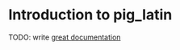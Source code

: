 # Introduction to pig_latin

TODO: write [great documentation](http://jacobian.org/writing/what-to-write/)

